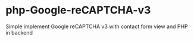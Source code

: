 # php-Google-reCAPTCHA-v3
Simple implement Google reCAPTCHA v3 with contact form view and PHP in backend
